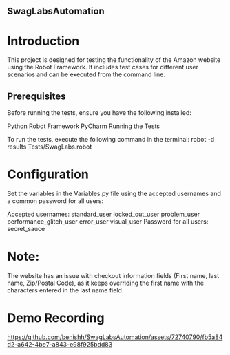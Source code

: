 ## SwagLabsAutomation

# Introduction
This project is designed for testing the functionality of the Amazon website using the Robot Framework. It includes test cases for different user scenarios and can be executed from the command line.

## Prerequisites
Before running the tests, ensure you have the following installed:

Python
Robot Framework
PyCharm 
Running the Tests

To run the tests, execute the following command in the terminal:
robot -d results Tests/SwagLabs.robot

# Configuration
Set the variables in the Variables.py file using the accepted usernames and a common password for all users:

Accepted usernames:
standard_user
locked_out_user
problem_user
performance_glitch_user
error_user
visual_user
Password for all users: secret_sauce

# Note:
The website has an issue with checkout information fields (First name, last name, Zip/Postal Code), as it keeps overriding the first name with the characters entered in the last name field.

# Demo Recording

https://github.com/benishh/SwagLabsAutomation/assets/72740790/fb5a84d2-a642-4be7-a843-e98f925bdd83



